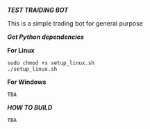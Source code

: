 ***TEST TRAIDING BOT***

This is a simple trading bot for general purpose

***Get Python dependencies***

**For Linux**

    sudo chmod +x setup_linux.sh
    ./setup_linux.sh

**For Windows**

    TBA

***HOW TO BUILD***

    TBA
